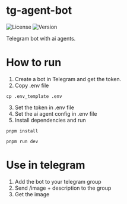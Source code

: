 # tg-agent-bot

![License](https://img.shields.io/badge/license-MIT-blue.svg)
![Version](https://img.shields.io/badge/version-1.0.0-green.svg)

Telegram bot with ai agents.

# How to run

1. Create a bot in Telegram and get the token.
2. Copy .env file

```base
cp .env_template .env
```

3. Set the token in .env file
4. Set the ai agent config in .env file
5. Install dependencies and run

```base
pnpm install

pnpm run dev
```

# Use in telegram

1. Add the bot to your telegram group
2. Send /image + description to the group
3. Get the image
